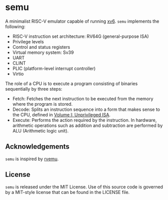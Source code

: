 # semu

A minimalist RISC-V emulator capable of running [xv6](https://github.com/mit-pdos/xv6-riscv).
`semu` implements the following:
- RISC-V instruction set architecture: RV64G (general-purpose ISA)
- Privilege levels
- Control and status registers
- Virtual memory system: Sv39
- UART
- CLINT
- PLIC (platform-level interrupt controller)
- Virtio

The role of a CPU is to execute a program consisting of binaries sequentially by three steps:
- Fetch: Fetches the next instruction to be executed from the memory where the program is stored.
- Decode: Splits an instruction sequence into a form that makes sense to the CPU, defined in [Volume I: Unprivileged ISA](https://riscv.org/technical/specifications/).
- Execute: Performs the action required by the instruction. In hardware, arithmetic operations such as addition and subtraction are performed by ALU (Arithmetic logic unit).

## Acknowledgements

`semu` is inspired by [rvemu](https://github.com/d0iasm/rvemu).

## License

`semu` is released under the MIT License.
Use of this source code is governed by a MIT-style license that can be found in the LICENSE file.
